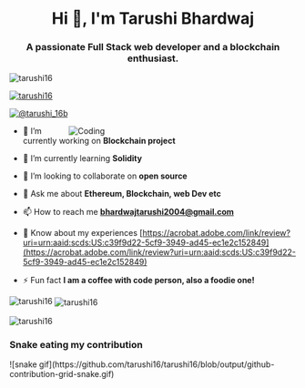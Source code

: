 
<h1 align="center">Hi 👋, I'm Tarushi Bhardwaj</h1>
<h3 align="center">A passionate Full Stack web developer and a blockchain enthusiast.</h3>


<p align="left"> <img src="https://komarev.com/ghpvc/?username=tarushi16&label=Profile%20views&color=0e75b6&style=flat" alt="tarushi16" /> </p>

<p align="left"> <a href="https://github.com/ryo-ma/github-profile-trophy"><img src="https://github-profile-trophy.vercel.app/?username=tarushi16" alt="tarushi16" /></a> </p>

<p align="left"> <a href="https://twitter.com/@tarushi_16b" target="blank"><img src="https://img.shields.io/twitter/follow/@tarushi_16b?logo=twitter&style=for-the-badge" alt="@tarushi_16b" /></a> </p>

<img align="right" alt="Coding" width="400" src="https://i.pinimg.com/originals/cc/41/97/cc41970c4ea2a4774d73887b854f87d1.gif">

- 🔭 I’m currently working on **Blockchain project**

- 🌱 I’m currently learning **Solidity**

- 👯 I’m looking to collaborate on **open source**

- 💬 Ask me about **Ethereum, Blockchain, web Dev etc**

- 📫 How to reach me **bhardwajtarushi2004@gmail.com**

- 📄 Know about my experiences [https://acrobat.adobe.com/link/review?uri=urn:aaid:scds:US:c39f9d22-5cf9-3949-ad45-ec1e2c152849](https://acrobat.adobe.com/link/review?uri=urn:aaid:scds:US:c39f9d22-5cf9-3949-ad45-ec1e2c152849)

- ⚡ Fun fact **I am a coffee with code person, also a foodie one!**



 

<p><img align="left" src="https://github-readme-stats.vercel.app/api/top-langs?username=tarushi16&show_icons=true&locale=en&layout=compact" alt="tarushi16" /></p>

<p>&nbsp;<img align="center" src="https://github-readme-stats.vercel.app/api?username=tarushi16&show_icons=true&locale=en" alt="tarushi16" /></p>

<p><img align="center" src="https://github-readme-streak-stats.herokuapp.com/?user=tarushi16&" alt="tarushi16" /></p>

<h3> Snake eating my contribution</h3>
![snake gif](https://github.com/tarushi16/tarushi16/blob/output/github-contribution-grid-snake.gif)


